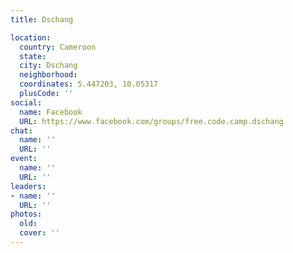 ```yaml
---
title: Dschang

location:
  country: Cameroon
  state: 
  city: Dschang
  neighborhood: 
  coordinates: 5.447203, 10.05317
  plusCode: ''
social:
  name: Facebook
  URL: https://www.facebook.com/groups/free.code.camp.dschang
chat:
  name: ''
  URL: ''
event:
  name: ''
  URL: ''
leaders:
- name: ''
  URL: ''
photos:
  old: 
  cover: ''
---
```

